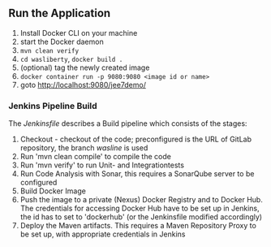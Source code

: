 ## Run the Application

1. Install Docker CLI on your machine
1. start the Docker daemon
1. `mvn clean verify`
1. `cd wasliberty`, `docker build .`
1. (optional) tag the newly created image
1. `docker container run -p 9080:9080 <image id or name>` 
1. goto [http://localhost:9080/jee7demo/](http://localhost:9080/jee7demo/)

### Jenkins Pipeline Build

The *Jenkinsfile* describes a Build pipeline which consists of the stages:
1. Checkout - checkout of the code; preconfigured is the URL of GitLab repository, the branch *wasline* is used
2. Run 'mvn clean compile' to compile the code
3. Run 'mvn verify' to run Unit- and Integrationtests
4. Run Code Analysis with Sonar, this requires a SonarQube server to be configured
5. Build Docker Image
6. Push the image to a private (Nexus) Docker Registry and to Docker Hub. The credentials for accessing Docker Hub
have to be set up in Jenkins, the id has to set to 'dockerhub' (or the Jenkinsfile modified accordingly)
7. Deploy the Maven artifacts. This requires a Maven Repository Proxy to be set up, with appropriate credentials in Jenkins


